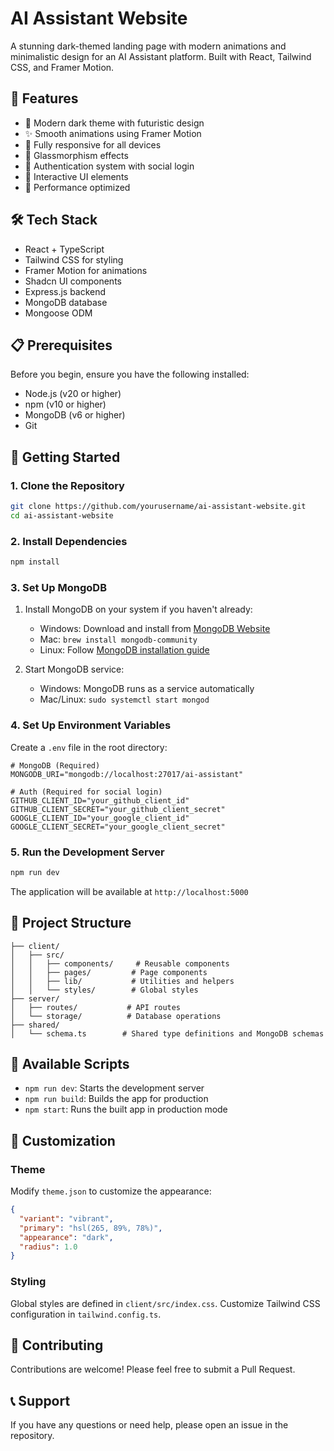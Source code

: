 # AI Assistant Website

A stunning dark-themed landing page with modern animations and minimalistic design for an AI Assistant platform. Built with React, Tailwind CSS, and Framer Motion.

## 🚀 Features

- 🌙 Modern dark theme with futuristic design
- ✨ Smooth animations using Framer Motion
- 📱 Fully responsive for all devices
- 🎨 Glassmorphism effects
- 🔐 Authentication system with social login
- 💫 Interactive UI elements
- 🎯 Performance optimized

## 🛠️ Tech Stack

- React + TypeScript
- Tailwind CSS for styling
- Framer Motion for animations
- Shadcn UI components
- Express.js backend
- MongoDB database
- Mongoose ODM

## 📋 Prerequisites

Before you begin, ensure you have the following installed:
- Node.js (v20 or higher)
- npm (v10 or higher)
- MongoDB (v6 or higher)
- Git

## 🚀 Getting Started

### 1. Clone the Repository

```bash
git clone https://github.com/yourusername/ai-assistant-website.git
cd ai-assistant-website
```

### 2. Install Dependencies

```bash
npm install
```

### 3. Set Up MongoDB

1. Install MongoDB on your system if you haven't already:
   - Windows: Download and install from [MongoDB Website](https://www.mongodb.com/try/download/community)
   - Mac: `brew install mongodb-community`
   - Linux: Follow [MongoDB installation guide](https://www.mongodb.com/docs/manual/administration/install-on-linux/)

2. Start MongoDB service:
   - Windows: MongoDB runs as a service automatically
   - Mac/Linux: `sudo systemctl start mongod`

### 4. Set Up Environment Variables

Create a `.env` file in the root directory:

```env
# MongoDB (Required)
MONGODB_URI="mongodb://localhost:27017/ai-assistant"

# Auth (Required for social login)
GITHUB_CLIENT_ID="your_github_client_id"
GITHUB_CLIENT_SECRET="your_github_client_secret"
GOOGLE_CLIENT_ID="your_google_client_id"
GOOGLE_CLIENT_SECRET="your_google_client_secret"
```

### 5. Run the Development Server

```bash
npm run dev
```

The application will be available at `http://localhost:5000`

## 📁 Project Structure

```
├── client/
│   ├── src/
│   │   ├── components/     # Reusable components
│   │   ├── pages/         # Page components
│   │   ├── lib/           # Utilities and helpers
│   │   └── styles/        # Global styles
├── server/
│   ├── routes/           # API routes
│   └── storage/          # Database operations
├── shared/
│   └── schema.ts        # Shared type definitions and MongoDB schemas
```

## 🔧 Available Scripts

- `npm run dev`: Starts the development server
- `npm run build`: Builds the app for production
- `npm start`: Runs the built app in production mode

## 🎨 Customization

### Theme

Modify `theme.json` to customize the appearance:

```json
{
  "variant": "vibrant",
  "primary": "hsl(265, 89%, 78%)",
  "appearance": "dark",
  "radius": 1.0
}
```

### Styling

Global styles are defined in `client/src/index.css`. Customize Tailwind CSS configuration in `tailwind.config.ts`.

## 🤝 Contributing

Contributions are welcome! Please feel free to submit a Pull Request.

## 📞 Support

If you have any questions or need help, please open an issue in the repository.